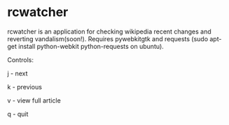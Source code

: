 rcwatcher
=========

rcwatcher is an application for checking wikipedia recent changes and reverting vandalism(soon!).
Requires pywebkitgtk and requests (sudo apt-get install python-webkit python-requests on ubuntu).

Controls:

j - next

k - previous

v - view full article

q - quit

